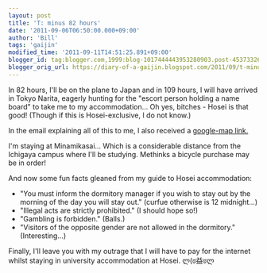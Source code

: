 ```yaml
---
layout: post
title: 'T: minus 82 hours'
date: '2011-09-06T06:50:00.000+09:00'
author: 'Bill'
tags: 'gaijin'
modified_time: '2011-09-11T14:51:25.891+09:00'
blogger_id: tag:blogger.com,1999:blog-1017444443953280903.post-453733269651649514
blogger_orig_url: https://diary-of-a-gaijin.blogspot.com/2011/09/t-minus-82-hours.html
---
```


In 82 hours, I'll be on the plane to Japan and in 109 hours, I will have arrived in Tokyo Narita, eagerly hunting for the "escort person holding a name board" to take me to my accommodation... Oh yes, bitches - Hosei is that good! (Though if this is Hosei-exclusive, I do not know.)

In the email explaining all of this to me, I also received a [google-map link.](http://maps.google.com/maps/ms?hl=en&ie=UTF8&view=map&msa=0&msid=110361643537677050227.00046dc5acf87d67a7d93&z=9)  


I'm staying at Minamikasai... Which is a considerable distance from the Ichigaya campus where I'll be studying. Methinks a bicycle purchase may be in order!

And now some fun facts gleaned from my guide to Hosei accommodation:  

- "You must inform the dormitory manager if you wish to stay out by the morning of the day you will stay out." (curfue otherwise is 12 midnight...)
- "Illegal acts are strictly prohibited." (I should hope so!)
- "Gambling is forbidden." (Balls.)
- "Visitors of the opposite gender are not allowed in the dormitory." (Interesting...)

Finally, I'll leave you with my outrage that I will have to pay for the internet whilst staying in university accommodation at Hosei. ლ(ಠ益ಠლ
